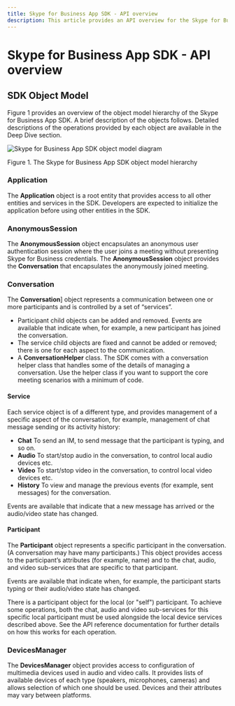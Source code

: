 ```yaml
---
title: Skype for Business App SDK - API overview
description: This article provides an API overview for the Skype for Business App SDK.
---
```


# Skype for Business App SDK - API overview
## SDK Object Model 	
 
Figure 1 provides an overview of the object model hierarchy of the Skype for Business App SDK. A brief description of the objects follows.  Detailed descriptions of the operations provided by each object are available in the Deep Dive section.
  
![Skype for Business App SDK object model diagram](images/Fig4_.skype_for_business_OM.png "Figure 4. The Skype for Business App SDK object model hierarchy")

Figure 1. The Skype for Business App SDK object model hierarchy

### Application

The **Application**<!--(https://ucwa.skype.com/reference/appSDK/Android/com/microsoft/office/sfb/appsdk/Application.html)--> object is a root entity that provides access to all other entities and services in the SDK. Developers are expected to initialize the application before using other entities in the SDK.

### AnonymousSession

The **AnonymousSession**<!--(https://ucwa.skype.com/reference/appSDK/Android/com/microsoft/office/sfb/appsdk/AnonymousSession.html)--> object encapsulates an anonymous user authentication session where the user joins a meeting without presenting Skype for Business credentials. The **AnonymousSession** object provides the 
**Conversation** that encapsulates the anonymously joined meeting. 

### Conversation

The **Conversation**]<!--(https://ucwa.skype.com/reference/appSDK/Android/com/microsoft/office/sfb/appsdk/Conversation.html)--> object represents a communication between one or more participants and is controlled by a set of “services”.

* Participant child objects can be added and removed.   Events are available that indicate when, for example, a new participant has joined the conversation.
* The service child objects are fixed and cannot be added or removed; there is one for each aspect to the communication.
* A **ConversationHelper** class. The SDK comes with a conversation helper class that handles some of the details of managing a conversation. Use the helper class if you want to support the core meeting scenarios with a minimum of code.  

#### Service

Each service object is of a different type, and provides management of a specific aspect of the conversation, for example, management of chat message sending or its activity history: 
 
* **Chat**<!--(https://ucwa.skype.com/reference/appSDK/Android/com/microsoft/office/sfb/appsdk/ChatService.html)-->  To send an IM, to send message that the participant is typing, and so on.
* **Audio**<!--(https://ucwa.skype.com/reference/appSDK/Android/com/microsoft/office/sfb/appsdk/AudioService.html)--> To start/stop audio in the conversation, to control local audio devices etc.
* **Video**<!--(https://ucwa.skype.com/reference/appSDK/Android/com/microsoft/office/sfb/appsdk/VideoService.html--> To start/stop video in the conversation, to control local video devices etc.
* **History**<!--(https://ucwa.skype.com/reference/appSDK/Android/com/microsoft/office/sfb/appsdk/HistoryService.html)--> To view and manage the previous events (for example, sent messages) for the conversation. 

Events are available that indicate that a new message has arrived or the audio/video state has changed.

#### Participant

The **Participant**<!--(https://ucwa.skype.com/reference/appSDK/Android/com/microsoft/office/sfb/appsdk/Participant.html)--> object represents a specific participant in the conversation.  (A conversation may have many participants.)   This object provides access to the participant’s attributes (for example, name) and to the chat, audio, and video sub-services that are specific to that participant.

Events are available that indicate when, for example, the participant starts typing or their audio/video state has changed.

There is a participant object for the local (or "self") participant.  To achieve some operations, both the chat, audio and video sub-services for this specific local participant must be used alongside the local device services described above.  See the API reference documentation for further details on how this works for each operation.  

### DevicesManager

The **DevicesManager**<!--(https://ucwa.skype.com/reference/appSDK/Android/com/microsoft/office/sfb/appsdk/DevicesManager.html)--> object provides access to configuration of multimedia devices used in audio and video calls. It provides lists of available devices of each type (speakers, microphones, cameras) and allows selection of which one should be used.  Devices and their attributes may vary between platforms. 